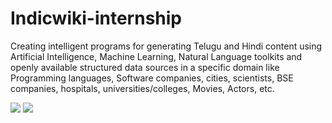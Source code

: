 # Indicwiki-internship
Creating intelligent programs for generating Telugu and Hindi content using Artificial Intelligence, Machine Learning, Natural Language toolkits and openly available structured data sources in a specific domain like Programming languages, Software companies, cities, scientists, BSE companies, hospitals, universities/colleges, Movies, Actors, etc.


![](https://img.shields.io/badge/deep--translator-v1.8.3-blue)
![](https://img.shields.io/badge/Jinja-templating-red)

